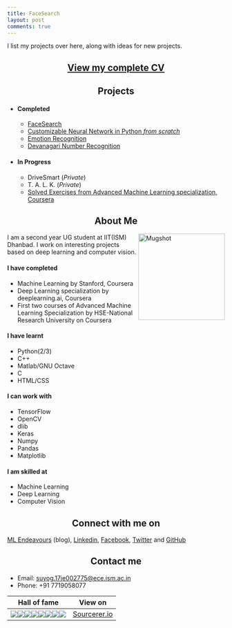 ```yaml
---
title: FaceSearch
layout: post
comments: true
---
```


<head><link rel="shortcut icon" type="image/png" href="favicon.png"></head>
I list my projects over here, along with ideas for new projects.<br />
<h2 align="center"><a href="./CV.pdf">View my complete CV</a></h2>

<h2 align="center"> Projects </h2>

- #### Completed
  * [FaceSearch](https://IAmSuyogJadhav.github.io/FaceSearch/)
  * [Customizable Neural Network in Python _from scratch_ ](https://github.com/IAmSuyogJadhav/Neural-Network-in-Python-using-Numpy)
  * [Emotion Recognition](https://github.com/IAmSuyogJadhav/Emotion-Recognition)
  * [Devanagari Number Recognition](https://github.com/IAmSuyogJadhav/Devanagari-Number-Recognition)

- #### In Progress
  * DriveSmart (_Private_)
  * T. A. L. K. (_Private_)
  * [Solved Exercises from Advanced Machine Learning specialization, Coursera](../AML-Specialization-Exercises-Coursera)

<h2 align="center"> About Me </h2>

<img align="right" src="https://avatars1.githubusercontent.com/u/30121918?s=460&v=4" alt="Mugshot" height="200" width="200">

I am a second year UG student at IIT(ISM) Dhanbad. I work on interesting projects based on deep learning and computer vision.
#### I have completed
- Machine Learning by Stanford, Coursera
- Deep Learning specialization by deeplearning.ai, Coursera
- First two courses of Advanced Machine Learning Specialization by HSE-National Research University on Coursera

#### I have learnt
- Python(2/3)
- C++
- Matlab/GNU Octave
- C
- HTML/CSS

#### I can work with
- TensorFlow
- OpenCV
- dlib
- Keras
- Numpy
- Pandas
- Matplotlib

#### I am skilled at
- Machine Learning
- Deep Learning
- Computer Vision

<h2 align="center"> Connect with me on </h2>

[ML Endeavours](http://www.mlendeavours.wordpress.com) (blog), [Linkedin](https://www.linkedin.com/in/IAmSuyogJadhav/), [Facebook](https://www.facebook.com/IAmSuyogJadhav), [Twitter](https://www.twitter.com/IAmSuyogJadhav) and [GitHub](https://github.com/IAmSuyogJadhav)

<h2 align="center"> Contact me </h2>

- Email: [suyog.17je002775@ece.ism.ac.in](mailto:suyog.17je002775@ece.ism.ac.in)
- Phone: +91 7719058077


Hall of fame | View on
:--------------------------------------------------------------------------------------------:|:--:
[![](https://sourcerer.io/fame/IAmSuyogJadhav/IAmSuyogJadhav/iamsuyogjadhav.github.io/images/0)](https://sourcerer.io/fame/IAmSuyogJadhav/IAmSuyogJadhav/iamsuyogjadhav.github.io/links/0)[![](https://sourcerer.io/fame/IAmSuyogJadhav/IAmSuyogJadhav/iamsuyogjadhav.github.io/images/1)](https://sourcerer.io/fame/IAmSuyogJadhav/IAmSuyogJadhav/iamsuyogjadhav.github.io/links/1)[![](https://sourcerer.io/fame/IAmSuyogJadhav/IAmSuyogJadhav/iamsuyogjadhav.github.io/images/2)](https://sourcerer.io/fame/IAmSuyogJadhav/IAmSuyogJadhav/iamsuyogjadhav.github.io/links/2)[![](https://sourcerer.io/fame/IAmSuyogJadhav/IAmSuyogJadhav/iamsuyogjadhav.github.io/images/3)](https://sourcerer.io/fame/IAmSuyogJadhav/IAmSuyogJadhav/iamsuyogjadhav.github.io/links/3)[![](https://sourcerer.io/fame/IAmSuyogJadhav/IAmSuyogJadhav/iamsuyogjadhav.github.io/images/4)](https://sourcerer.io/fame/IAmSuyogJadhav/IAmSuyogJadhav/iamsuyogjadhav.github.io/links/4)[![](https://sourcerer.io/fame/IAmSuyogJadhav/IAmSuyogJadhav/iamsuyogjadhav.github.io/images/5)](https://sourcerer.io/fame/IAmSuyogJadhav/IAmSuyogJadhav/iamsuyogjadhav.github.io/links/5)[![](https://sourcerer.io/fame/IAmSuyogJadhav/IAmSuyogJadhav/iamsuyogjadhav.github.io/images/6)](https://sourcerer.io/fame/IAmSuyogJadhav/IAmSuyogJadhav/iamsuyogjadhav.github.io/links/6)[![](https://sourcerer.io/fame/IAmSuyogJadhav/IAmSuyogJadhav/iamsuyogjadhav.github.io/images/7)](https://sourcerer.io/fame/IAmSuyogJadhav/IAmSuyogJadhav/iamsuyogjadhav.github.io/links/7) | [Sourcerer.io](https://sourcerer.io/IAmSuyogJadhav/)
